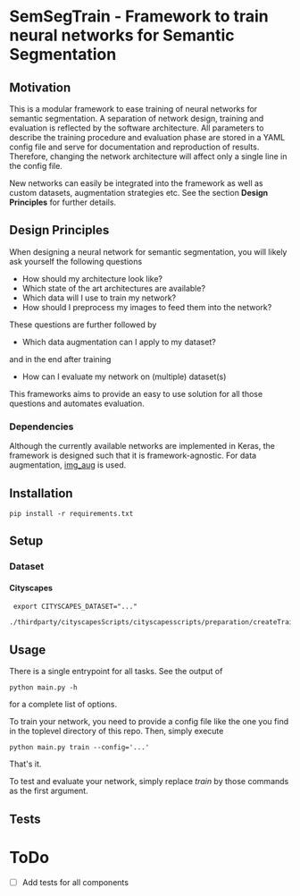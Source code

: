 # SemSegTrain - Framework to train neural networks for Semantic Segmentation

## Motivation

This is a modular framework to ease training of neural networks for semantic segmentation. 
A separation of network design, training and evaluation is reflected by the software architecture. 
All parameters to describe the training procedure and evaluation phase are stored in a YAML config file and serve for documentation and reproduction of results.
Therefore, changing the network architecture will affect only a single line in the config file. 

New networks can easily be integrated into the framework as well as custom datasets, augmentation strategies etc. See the section **Design Principles** for further details. 

## Design Principles

When designing a neural network for semantic segmentation, you will likely ask yourself the following questions
 - How should my architecture look like?
 - Which state of the art architectures are available?
 - Which data will I use to train my network?
 - How should I preprocess my images to feed them into the network?
 
These questions are further followed by
 - Which data augmentation can I apply to my dataset?
 
and in the end after training
 - How can I evaluate my network on (multiple) dataset(s)
 
This frameworks aims to provide an easy to use solution for all those questions and automates evaluation.

### Dependencies

Although the currently available networks are implemented in Keras, the framework is designed such that it is framework-agnostic.
For data augmentation, [img_aug]() is used.

## Installation

    pip install -r requirements.txt 

## Setup

### Dataset

#### Cityscapes

     export CITYSCAPES_DATASET="..."
     ./thirdparty/cityscapesScripts/cityscapesscripts/preparation/createTrainIdLabelImgs.py
     
## Usage

There is a single entrypoint for all tasks. See the output of

    python main.py -h
    
for a complete list of options.

To train your network, you need to provide a config file like the one you find in the toplevel directory of this repo.
Then, simply execute

    python main.py train --config='...'

That's it.

To test and evaluate your network, simply replace *train* by those commands as the first argument.

## Tests



# ToDo

 - [ ] Add tests for all components